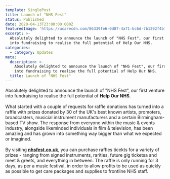 ```yaml
---
template: SinglePost
title: Launch of "NHS Fest"
status: Published
date: 2020-04-13T23:00:00.000Z
featuredImage: 'https://ucarecdn.com/86339fe6-0d87-4a71-bc6d-7b1292f4b161/'
excerpt: >-
  Absolutely delighted to announce the launch of "NHS Fest", our first venture
  into fundraising to realise the full potential of Help Our NHS.
categories:
  - category: Updates
meta:
  description: >-
    Absolutely delighted to announce the launch of "NHS Fest", our first venture
    into fundraising to realise the full potential of Help Our NHS.
  title: Launch of "NHS Fest"
---
```

Absolutely delighted to announce the launch of "NHS Fest", our first venture into fundraising to realise the full potential of **Help Our NHS**.\
\
What started with a couple of requests for raffle donations has turned into a raffle with prizes donated by 30 of the UK's best known artists, promoters, broadcasters, musicial instrument manufacturers and a certain Birmingham-based TV show. The response from everyone within the music & events industry, alongside likeminded individuals in film & television, has been amazing and has grown into something way bigger than what we expected or imagined.\
\
By visiting **[nhsfest.co.uk](http://www.nhsfest.co.uk)**, you can purchase raffles ticekts for a variety of prizes - ranging from signed instruments, rarities, future gig ticketsa and meet & greets, and everything in between. The raffle is only running for 3 days, as per a music festival, in order to allow profits to be used as quickly as possible to get care packages and supplies to frontline NHS staff.